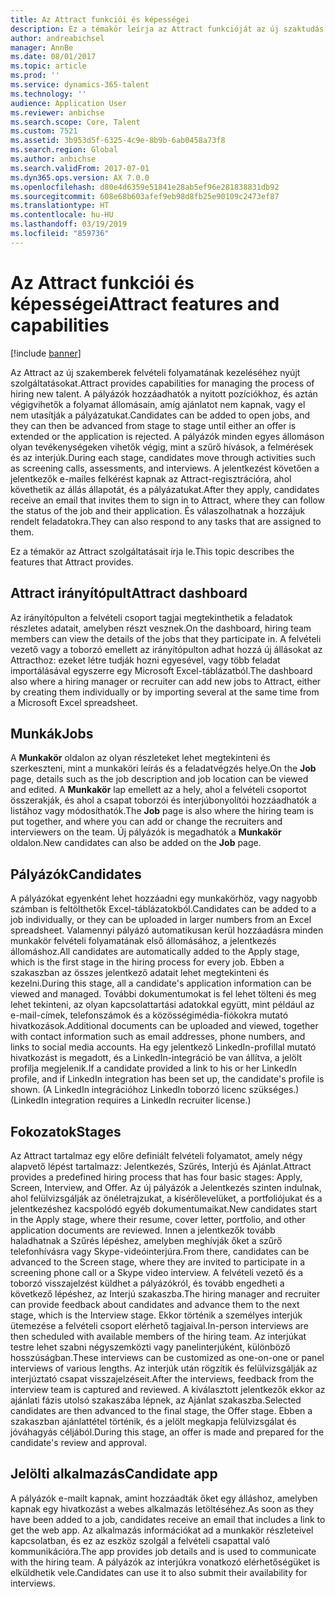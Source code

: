 ```yaml
---
title: Az Attract funkciói és képességei
description: Ez a témakör leírja az Attract funkcióját az új szaktudás felvételi folyamatához.
author: andreabichsel
manager: AnnBe
ms.date: 08/01/2017
ms.topic: article
ms.prod: ''
ms.service: dynamics-365-talent
ms.technology: ''
audience: Application User
ms.reviewer: anbichse
ms.search.scope: Core, Talent
ms.custom: 7521
ms.assetid: 3b953d5f-6325-4c9e-8b9b-6ab0458a73f8
ms.search.region: Global
ms.author: anbichse
ms.search.validFrom: 2017-07-01
ms.dyn365.ops.version: AX 7.0.0
ms.openlocfilehash: d80e4d6359e51841e28ab5ef96e281838831db92
ms.sourcegitcommit: 608e68b603afef9eb98d8fb25e90109c2473ef87
ms.translationtype: HT
ms.contentlocale: hu-HU
ms.lasthandoff: 03/19/2019
ms.locfileid: "859736"
---
```

# <a name="attract-features-and-capabilities"></a><span data-ttu-id="3a0ea-103">Az Attract funkciói és képességei</span><span class="sxs-lookup"><span data-stu-id="3a0ea-103">Attract features and capabilities</span></span>

[!include [banner](includes/banner.md)]

<span data-ttu-id="3a0ea-104">Az Attract az új szakemberek felvételi folyamatának kezeléséhez nyújt szolgáltatásokat.</span><span class="sxs-lookup"><span data-stu-id="3a0ea-104">Attract provides capabilities for managing the process of hiring new talent.</span></span> <span data-ttu-id="3a0ea-105">A pályázók hozzáadhatók a nyitott pozíciókhoz, és aztán végigvihetők a folyamat állomásain, amíg ajánlatot nem kapnak, vagy el nem utasítják a pályázatukat.</span><span class="sxs-lookup"><span data-stu-id="3a0ea-105">Candidates can be added to open jobs, and they can then be advanced from stage to stage until either an offer is extended or the application is rejected.</span></span> <span data-ttu-id="3a0ea-106">A pályázók minden egyes állomáson olyan tevékenységeken vihetők végig, mint a szűrő hívások, a felmérések és az interjúk.</span><span class="sxs-lookup"><span data-stu-id="3a0ea-106">During each stage, candidates move through activities such as screening calls, assessments, and interviews.</span></span> <span data-ttu-id="3a0ea-107">A jelentkezést követően a jelentkezők e-mailes felkérést kapnak az Attract-regisztrációra, ahol követhetik az állás állapotát, és a pályázatukat.</span><span class="sxs-lookup"><span data-stu-id="3a0ea-107">After they apply, candidates receive an email that invites them to sign in to Attract, where they can follow the status of the job and their application.</span></span> <span data-ttu-id="3a0ea-108">És válaszolhatnak a hozzájuk rendelt feladatokra.</span><span class="sxs-lookup"><span data-stu-id="3a0ea-108">They can also respond to any tasks that are assigned to them.</span></span>

<span data-ttu-id="3a0ea-109">Ez a témakör az Attract szolgáltatásait írja le.</span><span class="sxs-lookup"><span data-stu-id="3a0ea-109">This topic describes the features that Attract provides.</span></span>

## <a name="attract-dashboard"></a><span data-ttu-id="3a0ea-110">Attract irányítópult</span><span class="sxs-lookup"><span data-stu-id="3a0ea-110">Attract dashboard</span></span>
<span data-ttu-id="3a0ea-111">Az irányítópulton a felvételi csoport tagjai megtekinthetik a feladatok részletes adatait, amelyben részt vesznek.</span><span class="sxs-lookup"><span data-stu-id="3a0ea-111">On the dashboard, hiring team members can view the details of the jobs that they participate in.</span></span> <span data-ttu-id="3a0ea-112">A felvételi vezető vagy a toborzó emellett az irányítópulton adhat hozzá új állásokat az Attracthoz: ezeket létre tudják hozni egyesével, vagy több feladat importálásával egyszerre egy Microsoft Excel-táblázatból.</span><span class="sxs-lookup"><span data-stu-id="3a0ea-112">The dashboard also where a hiring manager or recruiter can add new jobs to Attract, either by creating them individually or by importing several at the same time from a Microsoft Excel spreadsheet.</span></span>

## <a name="jobs"></a><span data-ttu-id="3a0ea-113">Munkák</span><span class="sxs-lookup"><span data-stu-id="3a0ea-113">Jobs</span></span>
<span data-ttu-id="3a0ea-114">A **Munkakör** oldalon az olyan részleteket lehet megtekinteni és szerkeszteni, mint a munkaköri leírás és a feladatvégzés helye.</span><span class="sxs-lookup"><span data-stu-id="3a0ea-114">On the **Job** page, details such as the job description and job location can be viewed and edited.</span></span> <span data-ttu-id="3a0ea-115">A **Munkakör** lap emellett az a hely, ahol a felvételi csoportot összerakják, és ahol a csapat toborzói és interjúbonyolítói hozzáadhatók a listához vagy módosíthatók.</span><span class="sxs-lookup"><span data-stu-id="3a0ea-115">The **Job** page is also where the hiring team is put together, and where you can add or change the recruiters and interviewers on the team.</span></span> <span data-ttu-id="3a0ea-116">Új pályázók is megadhatók a **Munkakör** oldalon.</span><span class="sxs-lookup"><span data-stu-id="3a0ea-116">New candidates can also be added on the **Job** page.</span></span>

## <a name="candidates"></a><span data-ttu-id="3a0ea-117">Pályázók</span><span class="sxs-lookup"><span data-stu-id="3a0ea-117">Candidates</span></span>
<span data-ttu-id="3a0ea-118">A pályázókat egyenként lehet hozzáadni egy munkakörhöz, vagy nagyobb számban is feltölthetők Excel-táblázatokból.</span><span class="sxs-lookup"><span data-stu-id="3a0ea-118">Candidates can be added to a job individually, or they can be uploaded in larger numbers from an Excel spreadsheet.</span></span> <span data-ttu-id="3a0ea-119">Valamennyi pályázó automatikusan kerül hozzáadásra minden munkakör felvételi folyamatának első állomásához, a jelentkezés állomáshoz.</span><span class="sxs-lookup"><span data-stu-id="3a0ea-119">All candidates are automatically added to the Apply stage, which is the first stage in the hiring process for every job.</span></span> <span data-ttu-id="3a0ea-120">Ebben a szakaszban az összes jelentkező adatait lehet megtekinteni és kezelni.</span><span class="sxs-lookup"><span data-stu-id="3a0ea-120">During this stage, all a candidate's application information can be viewed and managed.</span></span> <span data-ttu-id="3a0ea-121">További dokumentumokat is fel lehet tölteni és meg lehet tekinteni, az olyan kapcsolattartási adatokkal együtt, mint például az e-mail-címek, telefonszámok és a közösségimédia-fiókokra mutató hivatkozások.</span><span class="sxs-lookup"><span data-stu-id="3a0ea-121">Additional documents can be uploaded and viewed, together with contact information such as email addresses, phone numbers, and links to social media accounts.</span></span> <span data-ttu-id="3a0ea-122">Ha egy jelentkező LinkedIn-profillal mutató hivatkozást is megadott, és a LinkedIn-integráció be van állítva, a jelölt profilja megjelenik.</span><span class="sxs-lookup"><span data-stu-id="3a0ea-122">If a candidate provided a link to his or her LinkedIn profile, and if LinkedIn integration has been set up, the candidate's profile is shown.</span></span> <span data-ttu-id="3a0ea-123">(A LinkedIn integrációhoz LinkedIn toborzó licenc szükséges.)</span><span class="sxs-lookup"><span data-stu-id="3a0ea-123">(LinkedIn integration requires a LinkedIn recruiter license.)</span></span>

## <a name="stages"></a><span data-ttu-id="3a0ea-124">Fokozatok</span><span class="sxs-lookup"><span data-stu-id="3a0ea-124">Stages</span></span>
<span data-ttu-id="3a0ea-125">Az Attract tartalmaz egy előre definiált felvételi folyamatot, amely négy alapvető lépést tartalmazz: Jelentkezés, Szűrés, Interjú és Ajánlat.</span><span class="sxs-lookup"><span data-stu-id="3a0ea-125">Attract provides a predefined hiring process that has four basic stages: Apply, Screen, Interview, and Offer.</span></span> <span data-ttu-id="3a0ea-126">Az új pályázók a Jelentkezés szinten indulnak, ahol felülvizsgálják az önéletrajzukat, a kísérőlevelüket, a portfoliójukat és a jelentkezéshez kacspolódó egyéb dokumentumaikat.</span><span class="sxs-lookup"><span data-stu-id="3a0ea-126">New candidates start in the Apply stage, where their resume, cover letter, portfolio, and other application documents are reviewed.</span></span> <span data-ttu-id="3a0ea-127">Innen a jelentkezők tovább haladhatnak a Szűrés lépéshez, amelyben meghívják őket a szűrő telefonhívásra vagy Skype-videóinterjúra.</span><span class="sxs-lookup"><span data-stu-id="3a0ea-127">From there, candidates can be advanced to the Screen stage, where they are invited to participate in a screening phone call or a Skype video interview.</span></span> <span data-ttu-id="3a0ea-128">A felvételi vezető és a toborzó visszajelzést küldhet a pályázókról, és tovább engedheti a következő lépéshez, az Interjú szakaszba.</span><span class="sxs-lookup"><span data-stu-id="3a0ea-128">The hiring manager and recruiter can provide feedback about candidates and advance them to the next stage, which is the Interview stage.</span></span> <span data-ttu-id="3a0ea-129">Ekkor történik a személyes interjúk ütemezése a felvételi csoport elérhető tagjaival.</span><span class="sxs-lookup"><span data-stu-id="3a0ea-129">In-person interviews are then scheduled with available members of the hiring team.</span></span> <span data-ttu-id="3a0ea-130">Az interjúkat testre lehet szabni négyszemközti vagy panelinterjúként, különböző hosszúságban.</span><span class="sxs-lookup"><span data-stu-id="3a0ea-130">These interviews can be customized as one-on-one or panel interviews of various lengths.</span></span> <span data-ttu-id="3a0ea-131">Az interjúk után rögzítik és felülvizsgálják az interjúztató csapat visszajelzéseit.</span><span class="sxs-lookup"><span data-stu-id="3a0ea-131">After the interviews, feedback from the interview team is captured and reviewed.</span></span> <span data-ttu-id="3a0ea-132">A kiválasztott jelentkezők ekkor az ajánlati fázis utolsó szakaszába lépnek, az Ajánlat szakaszba.</span><span class="sxs-lookup"><span data-stu-id="3a0ea-132">Selected candidates are then advanced to the final stage, the Offer stage.</span></span> <span data-ttu-id="3a0ea-133">Ebben a szakaszban ajánlattétel történik, és a jelölt megkapja felülvizsgálat és jóváhagyás céljából.</span><span class="sxs-lookup"><span data-stu-id="3a0ea-133">During this stage, an offer is made and prepared for the candidate's review and approval.</span></span>

## <a name="candidate-app"></a><span data-ttu-id="3a0ea-134">Jelölti alkalmazás</span><span class="sxs-lookup"><span data-stu-id="3a0ea-134">Candidate app</span></span>
<span data-ttu-id="3a0ea-135">A pályázók e-mailt kapnak, amint hozzáadták őket egy álláshoz, amelyben kapnak egy hivatkozást a webes alkalmazás letöltéséhez.</span><span class="sxs-lookup"><span data-stu-id="3a0ea-135">As soon as they have been added to a job, candidates receive an email that includes a link to get the web app.</span></span> <span data-ttu-id="3a0ea-136">Az alkalmazás információkat ad a munkakör részleteivel kapcsolatban, és ez az eszköz szolgál a felvételi csapattal való kommunikációra.</span><span class="sxs-lookup"><span data-stu-id="3a0ea-136">The app provides job details and is used to communicate with the hiring team.</span></span> <span data-ttu-id="3a0ea-137">A pályázók az interjúkra vonatkozó elérhetőségüket is elküldhetik vele.</span><span class="sxs-lookup"><span data-stu-id="3a0ea-137">Candidates can use it to also submit their availability for interviews.</span></span>
